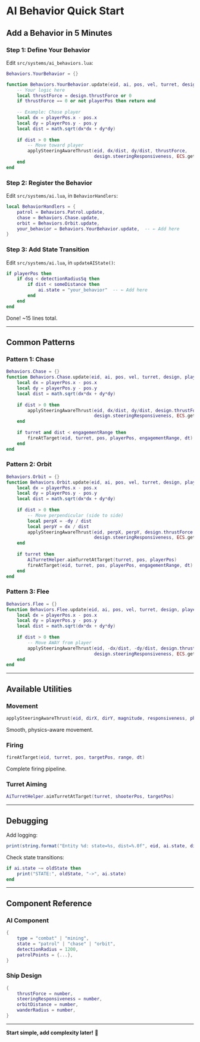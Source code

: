 # AI Behavior Quick Start

## Add a Behavior in 5 Minutes

### Step 1: Define Your Behavior
Edit `src/systems/ai_behaviors.lua`:

```lua
Behaviors.YourBehavior = {}

function Behaviors.YourBehavior.update(eid, ai, pos, vel, turret, design, playerPos, engagementRange, dt)
    -- Your logic here
    local thrustForce = design.thrustForce or 0
    if thrustForce == 0 or not playerPos then return end
    
    -- Example: Chase player
    local dx = playerPos.x - pos.x
    local dy = playerPos.y - pos.y
    local dist = math.sqrt(dx*dx + dy*dy)
    
    if dist > 0 then
        -- Move toward player
        applySteeringAwareThrust(eid, dx/dist, dy/dist, thrustForce, 
                                 design.steeringResponsiveness, ECS.getComponent(eid, "Physics"))
    end
end
```

### Step 2: Register the Behavior
Edit `src/systems/ai.lua`, in `BehaviorHandlers`:

```lua
local BehaviorHandlers = {
    patrol = Behaviors.Patrol.update,
    chase = Behaviors.Chase.update,
    orbit = Behaviors.Orbit.update,
    your_behavior = Behaviors.YourBehavior.update,  -- ← Add here
}
```

### Step 3: Add State Transition
Edit `src/systems/ai.lua`, in `updateAIState()`:

```lua
if playerPos then
    if dsq < detectionRadiusSq then
        if dist < someDistance then
            ai.state = "your_behavior"  -- ← Add here
        end
    end
end
```

Done! ~15 lines total.

---

## Common Patterns

### Pattern 1: Chase
```lua
Behaviors.Chase = {}
function Behaviors.Chase.update(eid, ai, pos, vel, turret, design, playerPos, engagementRange, dt)
    local dx = playerPos.x - pos.x
    local dy = playerPos.y - pos.y
    local dist = math.sqrt(dx*dx + dy*dy)
    
    if dist > 0 then
        applySteeringAwareThrust(eid, dx/dist, dy/dist, design.thrustForce, 
                                 design.steeringResponsiveness, ECS.getComponent(eid, "Physics"))
    end
    
    if turret and dist < engagementRange then
        fireAtTarget(eid, turret, pos, playerPos, engagementRange, dt)
    end
end
```

### Pattern 2: Orbit
```lua
Behaviors.Orbit = {}
function Behaviors.Orbit.update(eid, ai, pos, vel, turret, design, playerPos, engagementRange, dt)
    local dx = playerPos.x - pos.x
    local dy = playerPos.y - pos.y
    local dist = math.sqrt(dx*dx + dy*dy)
    
    if dist > 0 then
        -- Move perpendicular (side to side)
        local perpX = -dy / dist
        local perpY = dx / dist
        applySteeringAwareThrust(eid, perpX, perpY, design.thrustForce * 0.6,
                                 design.steeringResponsiveness, ECS.getComponent(eid, "Physics"))
    end
    
    if turret then
        AiTurretHelper.aimTurretAtTarget(turret, pos, playerPos)
        fireAtTarget(eid, turret, pos, playerPos, engagementRange, dt)
    end
end
```

### Pattern 3: Flee
```lua
Behaviors.Flee = {}
function Behaviors.Flee.update(eid, ai, pos, vel, turret, design, playerPos, engagementRange, dt)
    local dx = playerPos.x - pos.x
    local dy = playerPos.y - pos.y
    local dist = math.sqrt(dx*dx + dy*dy)
    
    if dist > 0 then
        -- Move AWAY from player
        applySteeringAwareThrust(eid, -dx/dist, -dy/dist, design.thrustForce,
                                 design.steeringResponsiveness, ECS.getComponent(eid, "Physics"))
    end
end
```

---

## Available Utilities

### Movement
```lua
applySteeringAwareThrust(eid, dirX, dirY, magnitude, responsiveness, physics)
```
Smooth, physics-aware movement.

### Firing
```lua
fireAtTarget(eid, turret, pos, targetPos, range, dt)
```
Complete firing pipeline.

### Turret Aiming
```lua
AiTurretHelper.aimTurretAtTarget(turret, shooterPos, targetPos)
```

---

## Debugging

Add logging:
```lua
print(string.format("Entity %d: state=%s, dist=%.0f", eid, ai.state, dist))
```

Check state transitions:
```lua
if ai.state ~= oldState then
    print("STATE:", oldState, "->", ai.state)
end
```

---

## Component Reference

### AI Component
```lua
{
    type = "combat" | "mining",
    state = "patrol" | "chase" | "orbit",
    detectionRadius = 1200,
    patrolPoints = {...},
}
```

### Ship Design
```lua
{
    thrustForce = number,
    steeringResponsiveness = number,
    orbitDistance = number,
    wanderRadius = number,
}
```

---

**Start simple, add complexity later!** 🚀
